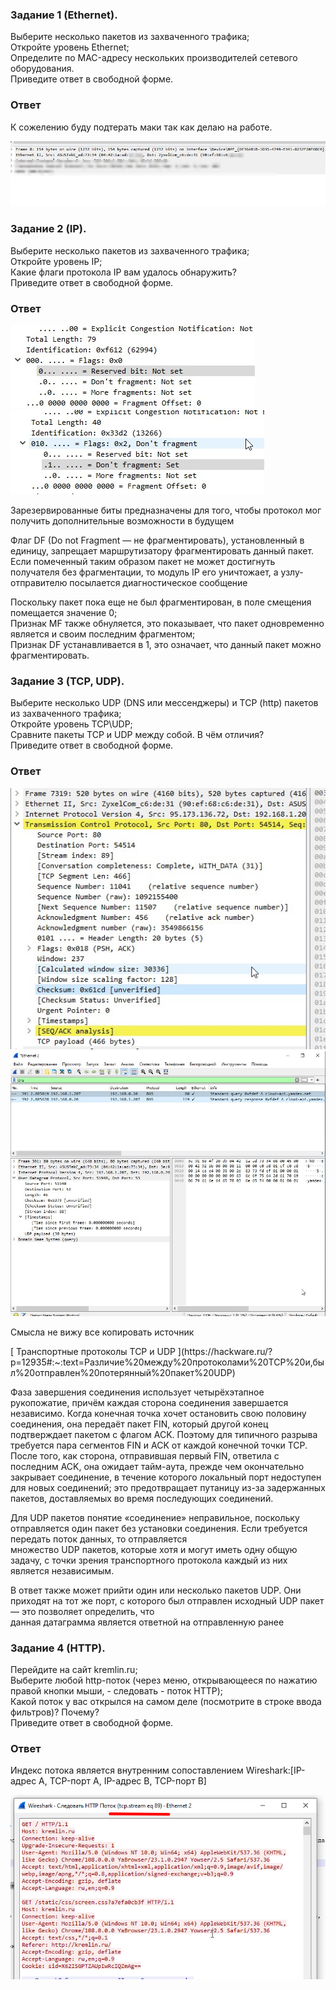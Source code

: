### Задание 1 (Ethernet).
<p>Выберите несколько пакетов из захваченного трафика;<br>
Откройте уровень Ethernet;<br>
Определите по MAC-адресу нескольких производителей сетевого оборудования.<br>
Приведите ответ в свободной форме.</p>

### Ответ

К сожелению буду подтерать маки так как делаю на работе.

![skrin][def]



### Задание 2 (IP).
<p>Выберите несколько пакетов из захваченного трафика;<br>
Откройте уровень IP;<br>
Какие флаги протокола IP вам удалось обнаружить?<br>
Приведите ответ в свободной форме.</p>

### Ответ

![skrin][def1] ![skrin][def2]

<p>Зарезервированные биты предназначены для того, чтобы протокол мог получить дополнительные возможности в будущем<br>

Флаг DF (Do not Fragment — не фрагментировать), установленный в единицу, запрещает маршрутизатору фрагментировать данный пакет. Если помеченный таким образом пакет не может достигнуть получателя без фрагментации, то модуль IP его уничтожает, а узлу-отправителю посылается диагностическое сообщение<br>

Поскольку пакет пока еще не был фрагментирован, в поле смещения помещается значение 0;<br>
Признак MF также обнуляется, это показывает, что пакет одновременно является и своим последним фрагментом;<br>
Признак DF устанавливается в 1, это означает, что данный пакет можно фрагментировать.</p>



### Задание 3 (TCP, UDP).
<p>Выберите несколько UDP (DNS или мессенджеры) и TCP (http) пакетов из захваченного трафика;<br>
Откройте уровень TCP\UDP;<br>
Сравните пакеты TCP и UDP между собой. В чём отличия?<br>
Приведите ответ в свободной форме.</p>

### Ответ

![skrin][tcp] ![skrin][udp]


<p>Смысла не вижу все копировать источник</p> 
[ Транспортные протоколы TCP и UDP ](https://hackware.ru/?p=12935#:~:text=Различие%20между%20протоколами%20TCP%20и,был%20отправлен%20потерянный%20пакет%20UDP)

<p>Фаза завершения соединения использует четырёхэтапное рукопожатие, причём каждая сторона соединения завершается независимо. Когда конечная точка хочет остановить свою половину соединения, она передаёт пакет FIN, который другой конец подтверждает пакетом с флагом ACK. Поэтому для типичного разрыва требуется пара сегментов FIN и ACK от каждой конечной точки TCP. После того, как сторона, отправившая первый FIN, ответила с последним ACK, она ожидает тайм-аута, прежде чем окончательно закрывает соединение, в течение которого локальный порт недоступен для новых соединений; это предотвращает путаницу из-за задержанных пакетов, доставляемых во время последующих соединений.</p>

<p>Для UDP пакетов понятие «соединение» неправильное, поскольку отправляется один пакет без установки соединения. Если требуется передать поток данных, то отправляется <br> множество UDP пакетов, которые хотя и могут иметь одну общую задачу, с точки зрения транспортного протокола каждый из них является независимым.</p>

<p>В ответ также может прийти один или несколько пакетов UDP. Они приходят на тот же порт, с которого был отправлен исходный UDP пакет — это позволяет определить, что <br>данная датаграмма является ответной на отправленную ранее</p>


### Задание 4 (HTTP).
<p>Перейдите на сайт kremlin.ru;<br>
Выберите любой http-поток (через меню, открывающееся по нажатию правой кнопки мыши, - следовать - поток HTTP);<br>
Какой поток у вас открылся на самом деле (посмотрите в строке ввода фильтров)? Почему?<br>
Приведите ответ в свободной форме.</p>

### Ответ

Индекс потока является внутренним сопоставлением Wireshark:[IP-адрес A, TCP-порт A, IP-адрес B, TCP-порт B]

![skrin][def4]




[def]: https://github.com/Prolink76/NTW-16/blob/image/image/Skrin1.jpg
[def1]: https://github.com/Prolink76/NTW-16/blob/image/image/skrin%202.jpg
[def2]: https://github.com/Prolink76/NTW-16/blob/image/image/skrin3.jpg
[tcp]: https://github.com/Prolink76/NTW-16/blob/image/image/tcp.jpg
[udp]: https://github.com/Prolink76/NTW-16/blob/image/image/skrinudp.jpg
[def4]: https://github.com/Prolink76/NTW-16/blob/image/image/image4.png